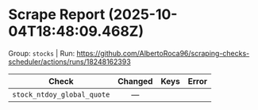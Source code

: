 # Scrape Report (2025-10-04T18:48:09.468Z)

Group: `stocks`  |  Run: https://github.com/AlbertoRoca96/scraping-checks-scheduler/actions/runs/18248162393

| Check | Changed | Keys | Error |
|---|:---:|:--|:--|
| `stock_ntdoy_global_quote` | — |  |  |
